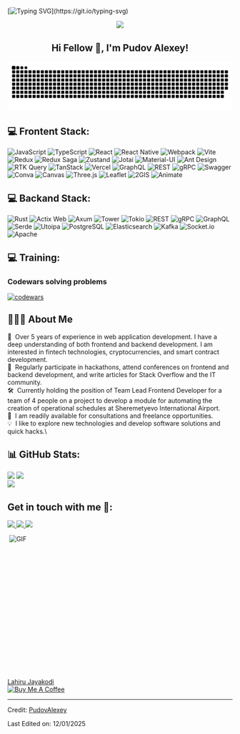 [![Typing SVG](https://readme-typing-svg.herokuapp.com?multiline=true&width=500&lines=Guys+Let's+Enjoy+Coding.)](https://git.io/typing-svg)



<p align="center">
  <img width="1200" src="assets/241765440-80728820-e06b-4f96-9c9e-9df46f0cc0a5.gif" />
</p>  

<h2 align="center">Hi Fellow 👋, I'm Pudov Alexey!</h2>

<picture>
  <source media="(prefers-color-scheme: dark)" srcset="https://raw.githubusercontent.com/platane/platane/output/github-contribution-grid-snake-dark.svg">
  <source media="(prefers-color-scheme: light)" srcset="https://raw.githubusercontent.com/platane/platane/output/github-contribution-grid-snake.svg">
  <img alt="github contribution grid snake animation" src="https://raw.githubusercontent.com/platane/platane/output/github-contribution-grid-snake.svg">
</picture>


## 💻 Frontent Stack:

![JavaScript](https://img.shields.io/badge/JavaScript-3776AB?style=flat-square&logo=JavaScript&logoColor=white)
![TypeScript](https://img.shields.io/badge/TypeScript-007ACC?style=flat-square&logo=TypeScript&logoColor=white)
![React](https://img.shields.io/badge/React-61DAFB?style=flat-square&logo=React&logoColor=black)
![React Native](https://img.shields.io/badge/React%20Native-61DAFB?style=flat-square&logo=React&logoColor=black)
![Webpack](https://img.shields.io/badge/Webpack-8DD6F9?style=flat-square&logo=Webpack&logoColor=black)
![Vite](https://img.shields.io/badge/Vite-646CFF?style=flat-square&logo=Vite&logoColor=white)
![Redux](https://img.shields.io/badge/Redux-764ABC?style=flat-square&logo=Redux&logoColor=white)
![Redux Saga](https://img.shields.io/badge/Redux%20Saga-999999?style=flat-square&logo=Redux&logoColor=white)
![Zustand](https://img.shields.io/badge/Zustand-007ACC?style=flat-square&logo=React&logoColor=white)
![Jotai](https://img.shields.io/badge/Jotai-FF4785?style=flat-square&logo=React&logoColor=white)
![Material-UI](https://img.shields.io/badge/MUI-007FFF?style=flat-square&logo=Material-UI&logoColor=white)
![Ant Design](https://img.shields.io/badge/Ant%20Design-0170FE?style=flat-square&logo=Antdesign&logoColor=white)
![RTK Query](https://img.shields.io/badge/RTK%20Query-764ABC?style=flat-square&logo=Redux&logoColor=white)
![TanStack](https://img.shields.io/badge/TanStack-00BFFF?style=flat-square&logo=React&logoColor=white)
![Vercel](https://img.shields.io/badge/Vercel-000000?style=flat-square&logo=Vercel&logoColor=white)
![GraphQL](https://img.shields.io/badge/GraphQL-E10098?style=flat-square&logo=GraphQL&logoColor=white)
![REST](https://img.shields.io/badge/REST-00BFFF?style=flat-square&logo=REST&logoColor=white)
![gRPC](https://img.shields.io/badge/gRPC-00BFFF?style=flat-square&logo=gRPC&logoColor=white)
![Swagger](https://img.shields.io/badge/Swagger-85EA2D?style=flat-square&logo=Swagger&logoColor=white)
![Conva](https://img.shields.io/badge/Conva-00BFFF?style=flat-square&logo=React&logoColor=white)
![Canvas](https://img.shields.io/badge/Canvas-00BFFF?style=flat-square&logo=HTML5&logoColor=white)
![Three.js](https://img.shields.io/badge/Three.js-000000?style=flat-square&logo=Three.js&logoColor=white)
![Leaflet](https://img.shields.io/badge/Leaflet-0B3E8D?style=flat-square&logo=Leaflet&logoColor=white)
![2GIS](https://img.shields.io/badge/2GIS-00BFFF?style=flat-square&logo=2GIS&logoColor=white)
![Animate](https://img.shields.io/badge/Animate-FF6F61?style=flat-square&logo=Adobe&logoColor=white)

## 💻 Backand Stack:

![Rust](https://img.shields.io/badge/Rust-000000?style=flat-square&logo=Rust&logoColor=white)
![Actix Web](https://img.shields.io/badge/Actix%20Web-0A0A0A?style=flat-square&logo=Rust&logoColor=white)
![Axum](https://img.shields.io/badge/Axum-0A0A0A?style=flat-square&logo=Rust&logoColor=white)
![Tower](https://img.shields.io/badge/Tower-0A0A0A?style=flat-square&logo=Rust&logoColor=white)
![Tokio](https://img.shields.io/badge/Tokio-000000?style=flat-square&logo=Rust&logoColor=white)
![REST](https://img.shields.io/badge/REST-00BFFF?style=flat-square&logo=REST&logoColor=white)
![gRPC](https://img.shields.io/badge/gRPC-00BFFF?style=flat-square&logo=gRPC&logoColor=white)
![GraphQL](https://img.shields.io/badge/GraphQL-E10098?style=flat-square&logo=GraphQL&logoColor=white)
![Serde](https://img.shields.io/badge/Serde-000000?style=flat-square&logo=Rust&logoColor=white)
![Utoipa](https://img.shields.io/badge/Utoipa-000000?style=flat-square&logo=Rust&logoColor=white)
![PostgreSQL](https://img.shields.io/badge/PostgreSQL-4169E1?style=flat-square&logo=PostgreSQL&logoColor=white)
![Elasticsearch](https://img.shields.io/badge/Elasticsearch-005571?style=flat-square&logo=Elasticsearch&logoColor=white)
![Kafka](https://img.shields.io/badge/Kafka-231F20?style=flat-square&logo=Apache-Kafka&logoColor=white)
![Socket.io](https://img.shields.io/badge/Socket.io-010101?style=flat-square&logo=Socket.io&logoColor=white)
![Apache](https://img.shields.io/badge/Apache-EA2828?style=flat-square&logo=Apache&logoColor=white)

## 💻 Training:
<h3>Codewars solving problems</h3>

[![codewars](https://www.codewars.com/users/Alexej177/badges/large)](https://www.codewars.com/users/Alexej177)


## 👨🏻‍💻 About Me

🔭 &nbsp;Over 5 years of experience in web application development. I have a deep understanding of both frontend and backend development. I am interested in fintech technologies, cryptocurrencies, and smart contract development.\
🌱 &nbsp;Regularly participate in hackathons, attend conferences on frontend and backend development, and write articles for Stack Overflow and the IT community.\
🛠️ &nbsp;Сurrently holding the position of Team Lead Frontend Developer for a team of 4 people on a project to develop a module for automating the creation of operational schedules at Sheremetyevo International Airport.\
💼 &nbsp;I am readily available for consultations and freelance opportunities.\
💡 &nbsp;I like to explore new technologies and develop software solutions and quick hacks.\

<div align="center"> </div>

## 📊 GitHub Stats:

![](https://github-readme-stats.vercel.app/api?username=PudovAlexey&show_icons=true&theme=tokyonight)
![](https://github-readme-streak-stats.herokuapp.com/?user=PudovAlexey&theme=dark&hide_border=false)<br/>
![](https://github-readme-stats.vercel.app/api/top-langs/?username=PudovAlexey&theme=dark&hide_border=false&include_all_commits=true&count_private=true&layout=compact)

## Get in touch with me 👋:

<p>

  <a href="https://t.me/@Alexej177">
    <img src="https://img.shields.io/badge/telegram-%230077B5.svg?&style=for-the-badge&logo=telegram&logoColor=white" height=35>
</a>

<a href="https://www.linkedin.com/in/alex-pudov-930278262?utm_source=share&utm_campaign=share_via&utm_content=profile&utm_medium=android_app">
    <img src="https://img.shields.io/badge/linkedin-%230A66C2.svg?&style=for-the-badge&logo=linkedin&logoColor=white" height=35>
</a>

<a href="https://www.instagram.com/share/p/_70mB9Nlg">
    <img src="https://img.shields.io/badge/instagram-%23E4405F.svg?&style=for-the-badge&logo=instagram&logoColor=white" height=35>
</a>

</p>


 
<img align="right" alt="GIF" src="https://github.com/abhisheknaiidu/abhisheknaiidu/blob/master/code.gif?raw=true" width="500" height="320" />

<div class="badge-base LI-profile-badge" data-locale="en_US" data-size="medium" data-theme="light" data-type="VERTICAL" data-vanity="lahiru-chalana-622749155" data-version="v1"><a class="badge-base__link LI-simple-link" href="https://lk.linkedin.com/in/lahiru-jayakodi-b912b0217?trk=profile-badge">Lahiru Jayakodi</a></div>

<a href="https://www.buymeacoffee.com/lahiruprabS" target="_blank" rel="noreferrer nofollow">
    <img src="https://cdn.buymeacoffee.com/buttons/default-red.png" alt="Buy Me A Coffee" height="40" width="170" >
</a>

----
Credit: [PudovAlexey](https://github.com/PudovAlexey)

Last Edited on: 12/01/2025           
